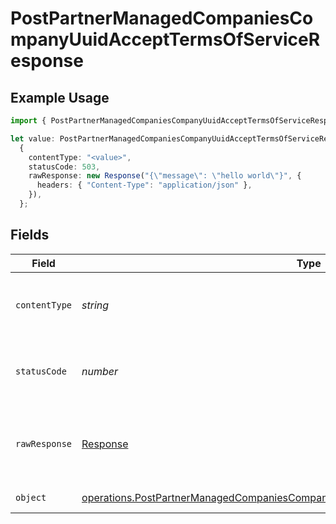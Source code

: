 # PostPartnerManagedCompaniesCompanyUuidAcceptTermsOfServiceResponse

## Example Usage

```typescript
import { PostPartnerManagedCompaniesCompanyUuidAcceptTermsOfServiceResponse } from "@gusto/embedded-api/models/operations";

let value: PostPartnerManagedCompaniesCompanyUuidAcceptTermsOfServiceResponse =
  {
    contentType: "<value>",
    statusCode: 503,
    rawResponse: new Response("{\"message\": \"hello world\"}", {
      headers: { "Content-Type": "application/json" },
    }),
  };
```

## Fields

| Field                                                                                                                                                                                  | Type                                                                                                                                                                                   | Required                                                                                                                                                                               | Description                                                                                                                                                                            |
| -------------------------------------------------------------------------------------------------------------------------------------------------------------------------------------- | -------------------------------------------------------------------------------------------------------------------------------------------------------------------------------------- | -------------------------------------------------------------------------------------------------------------------------------------------------------------------------------------- | -------------------------------------------------------------------------------------------------------------------------------------------------------------------------------------- |
| `contentType`                                                                                                                                                                          | *string*                                                                                                                                                                               | :heavy_check_mark:                                                                                                                                                                     | HTTP response content type for this operation                                                                                                                                          |
| `statusCode`                                                                                                                                                                           | *number*                                                                                                                                                                               | :heavy_check_mark:                                                                                                                                                                     | HTTP response status code for this operation                                                                                                                                           |
| `rawResponse`                                                                                                                                                                          | [Response](https://developer.mozilla.org/en-US/docs/Web/API/Response)                                                                                                                  | :heavy_check_mark:                                                                                                                                                                     | Raw HTTP response; suitable for custom response parsing                                                                                                                                |
| `object`                                                                                                                                                                               | [operations.PostPartnerManagedCompaniesCompanyUuidAcceptTermsOfServiceResponseBody](../../models/operations/postpartnermanagedcompaniescompanyuuidaccepttermsofserviceresponsebody.md) | :heavy_minus_sign:                                                                                                                                                                     | Example response                                                                                                                                                                       |